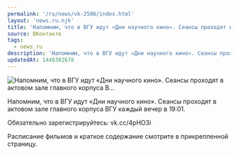```yaml
---
permalink: '/ru/news/vk-2586/index.html'
layout: 'news.ru.njk'
title: 'Напомним, что в ВГУ идут «Дни научного кино». Сеансы проходят в актовом зале главного корпуса В…'
source: ВКонтакте
tags:
  - news_ru
description: 'Напомним, что в ВГУ идут «Дни научного кино». Сеансы проходят в актовом зале главного корпуса В…'
updatedAt: 1448382678
---
```

![Напомним, что в ВГУ идут «Дни научного кино». Сеансы проходят в актовом зале главного корпуса В…](https://sun9-13.userapi.com/impf/c629401/v629401484/204b0/itn2ZgUiRVU.jpg?size=1280x720&quality=96&proxy=1&sign=93280ef606716869eb5515d01151d102&c_uniq_tag=WruV1tfKa-lk87R7-Uo8Q7Vo9YEAx__6QBtXyULhGlI&type=album)

Напомним, что в ВГУ идут «Дни научного кино». Сеансы проходят в актовом зале главного корпуса ВГУ каждый вечер в 19:01.

Обязательно зарегистрируйтесь: vk.cc/4pHO3i

Расписание фильмов и краткое содержание смотрите в прикрепленной страницу.
